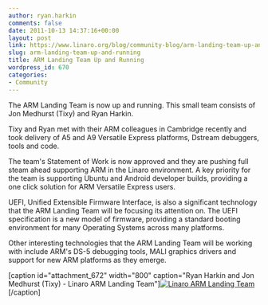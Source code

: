 ```yaml
---
author: ryan.harkin
comments: false
date: 2011-10-13 14:37:16+00:00
layout: post
link: https://www.linaro.org/blog/community-blog/arm-landing-team-up-and-running/
slug: arm-landing-team-up-and-running
title: ARM Landing Team Up and Running
wordpress_id: 670
categories:
- Community
---
```


The ARM Landing Team is now up and running.  This small team consists of Jon Medhurst (Tixy) and Ryan Harkin.

Tixy and Ryan met with their ARM colleagues in Cambridge recently and took delivery of A5 and A9 Versatile Express platforms, Dstream debuggers, tools and code.

The team's Statement of Work is now approved and they are pushing full steam ahead supporting ARM in the Linaro environment. A key priority for the team is supporting Ubuntu and Android developer builds, providing a one click solution for ARM Versatile Express users.

UEFI, Unified Extensible Firmware Interface, is also a significant technology that the ARM Landing Team will be focusing its attention on.  The UEFI specification is a new model of firmware, providing a standard booting environment for many Operating Systems across many platforms.

Other interesting technologies that the ARM Landing Team will be working with include ARM's DS-5 debugging tools, MALI graphics drivers and support for new ARM platforms as they emerge.

[caption id="attachment_672" width="800" caption="Ryan Harkin and Jon Medhurst (Tixy) - Linaro ARM Landing Team"][![Linaro ARM Landing Team](http://www.linaro.org/wp-content/uploads/2011/10/tixy-ryan-2-1.jpg)](http://www.linaro.org/linaro-blog/wp-content/uploads/2011/10/tixy-ryan-2-1.jpg)[/caption]
